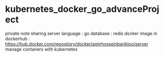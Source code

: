 # kubernetes_docker_go_advanceProject
private note sharing 
server language : go
database : redis
docker image in dockerhub : https://hub.docker.com/repository/docker/amirhosseinbarikloo/server
manage contaners with kubernetes
